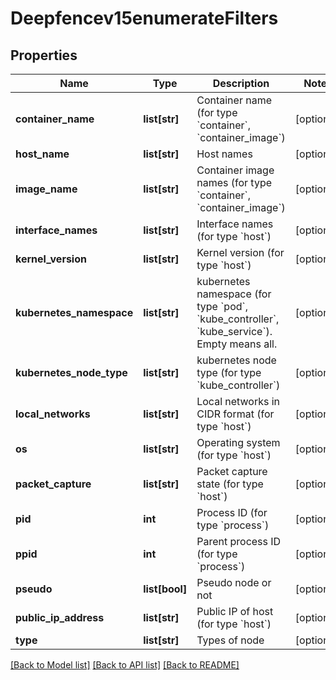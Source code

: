 # Deepfencev15enumerateFilters

## Properties
Name | Type | Description | Notes
------------ | ------------- | ------------- | -------------
**container_name** | **list[str]** | Container name (for type &#x60;container&#x60;, &#x60;container_image&#x60;) | [optional] 
**host_name** | **list[str]** | Host names | [optional] 
**image_name** | **list[str]** | Container image names (for type &#x60;container&#x60;, &#x60;container_image&#x60;) | [optional] 
**interface_names** | **list[str]** | Interface names (for type &#x60;host&#x60;) | [optional] 
**kernel_version** | **list[str]** | Kernel version (for type &#x60;host&#x60;) | [optional] 
**kubernetes_namespace** | **list[str]** | kubernetes namespace (for type &#x60;pod&#x60;, &#x60;kube_controller&#x60;, &#x60;kube_service&#x60;). Empty means all. | [optional] 
**kubernetes_node_type** | **list[str]** | kubernetes node type (for type &#x60;kube_controller&#x60;) | [optional] 
**local_networks** | **list[str]** | Local networks in CIDR format (for type &#x60;host&#x60;) | [optional] 
**os** | **list[str]** | Operating system (for type &#x60;host&#x60;) | [optional] 
**packet_capture** | **list[str]** | Packet capture state (for type &#x60;host&#x60;) | [optional] 
**pid** | **int** | Process ID (for type &#x60;process&#x60;) | [optional] 
**ppid** | **int** | Parent process ID (for type &#x60;process&#x60;) | [optional] 
**pseudo** | **list[bool]** | Pseudo node or not | [optional] 
**public_ip_address** | **list[str]** | Public IP of host (for type &#x60;host&#x60;) | [optional] 
**type** | **list[str]** | Types of node | [optional] 

[[Back to Model list]](../README.md#documentation-for-models) [[Back to API list]](../README.md#documentation-for-api-endpoints) [[Back to README]](../README.md)


